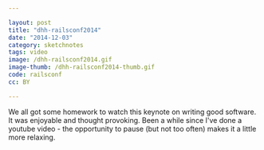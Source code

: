 ```yaml
---

layout: post
title: "dhh-railsconf2014"
date: "2014-12-03"
category: sketchnotes
tags: video
image: /dhh-railsconf2014.gif
image-thumb: /dhh-railsconf2014-thumb.gif
code: railsconf
cc: BY

---
```


We all got some homework to watch this keynote on writing good software. It was enjoyable and thought provoking.
Been a while since I've done a youtube video - the opportunity to pause (but not too often) makes it a little more relaxing.
